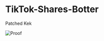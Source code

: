 # TikTok-Shares-Botter
  Patched Kek
  
  <img align="center" src="https://media.discordapp.net/attachments/738298832152035479/741892957979803698/unknown.png?width=868&height=143" alt="Proof" />
